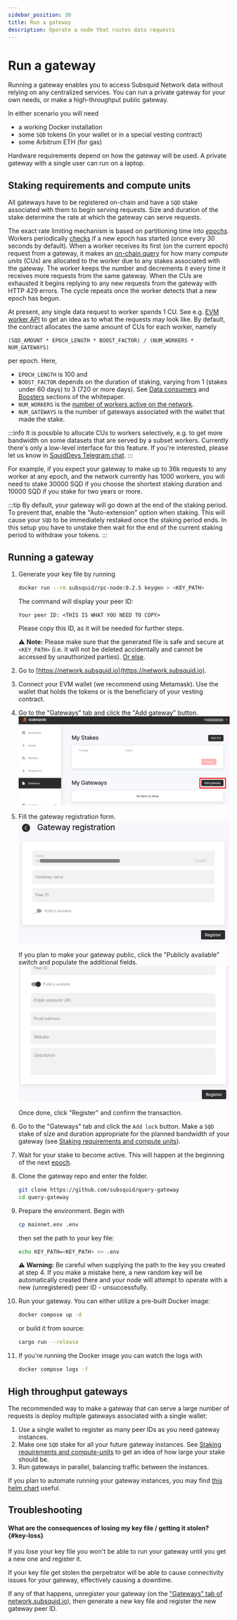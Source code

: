 ```yaml
---
sidebar_position: 30
title: Run a gateway
description: Operate a node that routes data requests
---
```


# Run a gateway

Running a gateway enables you to access Subsquid Network data without relying on any centralized services. You can run a private gateway for your own needs, or make a high-throughput public gateway.

In either scenario you will need

* a working Docker installation
* some `SQD` tokens (in your wallet or in a special vesting contract)
* some Arbitrum ETH (for gas)

Hardware requirements depend on how the gateway will be used. A private gateway with a single user can run on a laptop.

## Staking requirements and compute units

All gateways have to be registered on-chain and have a `SQD` stake associated with them to begin serving requests. Size and duration of the stake determine the rate at which the gateway can serve requests.

The exact rate limiting mechanism is based on partitioning time into [_epochs_](/subsquid-network/faq/#epoch). Workers periodically [checks](https://arbiscan.io/address/0x4cf58097d790b193d22ed633bf8b15c9bc4f0da7#readContract#F4) if a new epoch has started (once every 30 seconds by default). When a worker receives its first (on the current epoch) request from a gateway, it makes an [on-chain query](https://arbiscan.io/address/0x8a90a1ce5fa8cf71de9e6f76b7d3c0b72feb8c4b#readProxyContract#F6) for how many _compute units_ (CUs) are allocated to the worker due to any stakes associated with the gateway. The worker keeps the number and decrements it every time it receives more requests from the same gateway. When the CUs are exhausted it begins replying to any new requests from the gateway with HTTP 429 errors. The cycle repeats once the worker detects that a new epoch has begun.

At present, any single data request to worker spends 1 CU. See e.g. [EVM worker API](/subsquid-network/reference/evm-api/#worker-api) to get an idea as to what the requests may look like. By default, the contract allocates the same amount of CUs for each worker, namely
```
(SQD_AMOUNT * EPOCH_LENGTH * BOOST_FACTOR) / (NUM_WORKERS * NUM_GATEWAYS)
```
per epoch. Here,
 * `EPOCH_LENGTH` is 100 and
 * `BOOST_FACTOR` depends on the duration of staking, varying from 1 (stakes under 60 days) to 3 (720 or more days). See [Data consumers](/subsquid-network/whitepaper/#data-consumers) and [Boosters](/subsquid-network/whitepaper/#boosters) sections of the whitepaper.
 * `NUM_WORKERS` is the [number of workers active on the network](https://arbiscan.io/address/0x36e2b147db67e76ab67a4d07c293670ebefcae4e#readContract#F6).
 * `NUM_GATEWAYS` is the number of gateways associated with the wallet that made the stake.

:::info
It is possible to allocate CUs to workers selectively, e.g. to get more bandwidth on some datasets that are served by a subset workers. Currently there's only a low-level interface for this feature. If you're interested, please let us know in [SquidDevs Telegram chat](https://t.me/HydraDevs).
:::

For example, if you expect your gateway to make up to 36k requests to any worker at any epoch, and the network currently has 1000 workers, you will need to stake 30000 SQD if you choose the shortest staking duration and 10000 SQD if you stake for two years or more.

:::tip
By default, your gateway will go down at the end of the staking period. To prevent that, enable the "Auto-extension" option when staking. This will cause your `SQD` to be immediately restaked once the staking period ends. In this setup you have to unstake then wait for the end of the current staking period to withdraw your tokens.
:::

## Running a gateway

1. Generate your key file by running
   ```bash
   docker run --rm subsquid/rpc-node:0.2.5 keygen > <KEY_PATH>
   ```
   The command will display your peer ID:
   ```
   Your peer ID: <THIS IS WHAT YOU NEED TO COPY>
   ```
   Please copy this ID, as it will be needed for further steps.

   ⚠️ **Note:** Please make sure that the generated file is safe and secure at `<KEY_PATH>` (i.e. it will not be deleted accidentally and cannot be accessed by unauthorized parties). [Or else](#key-loss).
2. Go to [https://network.subsquid.io](https://network.subsquid.io).

3. Connect your EVM wallet (we recommend using Metamask). Use the wallet that holds the tokens or is the beneficiary of your vesting contract.

4. Go to the "Gateways" tab and click the "Add gateway" button.
   ![Add gateway button](./gateway_registration_button.png)

5. Fill the gateway registration form.
   ![Gateway registration form](./gateway_registration_form.png)

   If you plan to make your gateway public, click the "Publicly available" switch and populate the additional fields.
   ![Gateway registration form - public](./gateway_registration_form_public.png)

   Once done, click "Register" and confirm the transaction.

6. Go to the "Gateways" tab and click the `Add lock` button. Make a `SQD` stake of size and duration appropriate for the planned bandwidth of your gateway (see [Staking requirements and compute units](#staking-requirements-and-compute-units)).

7. Wait for your stake to become active. This will happen at the beginning of the next [epoch](/subsquid-network/faq/#epoch).

8. Clone the gateway repo and enter the folder.
   ```bash
   git clone https://github.com/subsquid/query-gateway
   cd query-gateway
   ```

9. Prepare the environment. Begin with
   ```bash
   cp mainnet.env .env
   ```
   then set the path to your key file:
   ```bash
   echo KEY_PATH=<KEY_PATH> >> .env
   ```

   ⚠️ **Warning:** Be careful when supplying the path to the key you created at step 4. If you make a mistake here, a new random key will be automatically created there and your node will attempt to operate with a new (unregistered) peer ID - unsuccessfully.

10. Run your gateway. You can either utilize a pre-built Docker image:
    ```bash
    docker compose up -d
    ```
    or build it from source:
    ```bash
    cargo run --release
    ```

11. If you're running the Docker image you can watch the logs with
    ```bash
    docker compose logs -f
    ```

## High throughput gateways

The recommended way to make a gateway that can serve a large number of requests is deploy multiple gateways associated with a single wallet:

1. Use a single wallet to register as many peer IDs as you need gateway instances.
2. Make one `SQD` stake for all your future gateway instances. See [Staking requirements and compute-units](#staking-requirements-and-compute-units) to get an idea of how large your stake should be.
3. Run gateways in parallel, balancing traffic between the instances.

If you plan to automate running your gateway instances, you may find [this helm chart](https://github.com/subsquid/query-gateway/tree/master/chart) useful.

## Troubleshooting

#### What are the consequences of losing my key file / getting it stolen? {#key-loss}

If you lose your key file you won't be able to run your gateway until you get a new one and register it.

If your key file get stolen the perpetrator will be able to cause connectivity issues for your gateway, effectively causing a downtime.

If any of that happens, unregister your gateway (on the ["Gateways" tab of network.subsquid.io](https://network.subsquid.io/gateways)), then generate a new key file and register the new gateway peer ID.
